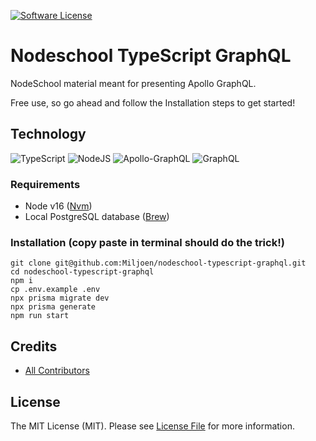 [![Software License][ico-license]](LICENSE.md)
# Nodeschool TypeScript GraphQL

NodeSchool material meant for presenting Apollo GraphQL.

Free use, so go ahead and follow the Installation steps to get started!

## Technology

![TypeScript](https://img.shields.io/badge/typescript-%23007ACC.svg?style=for-the-badge&logo=typescript&logoColor=white)
![NodeJS](https://img.shields.io/badge/node.js-6DA55F?style=for-the-badge&logo=node.js&logoColor=white)
![Apollo-GraphQL](https://img.shields.io/badge/-ApolloGraphQL-311C87?style=for-the-badge&logo=apollo-graphql)
![GraphQL](https://img.shields.io/badge/-GraphQL-E10098?style=for-the-badge&logo=graphql&logoColor=white)

### Requirements
- Node v16 ([Nvm](https://github.com/nvm-sh/nvm))
- Local PostgreSQL database ([Brew](https://formulae.brew.sh/formula/postgresql))

### Installation (copy paste in terminal should do the trick!)
```
git clone git@github.com:Miljoen/nodeschool-typescript-graphql.git
cd nodeschool-typescript-graphql
npm i
cp .env.example .env
npx prisma migrate dev
npx prisma generate
npm run start
```

## Credits

- [All Contributors][link-contributors]

## License

The MIT License (MIT). Please see [License File](LICENSE.md) for more information.

[ico-version]: https://img.shields.io/packagist/v/czim/laravel-paperclip.svg?style=flat-square
[ico-license]: https://img.shields.io/badge/license-MIT-brightgreen.svg?style=flat-square
[link-contributors]: ../../contributors

